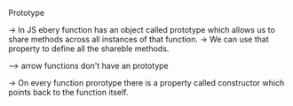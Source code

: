 Prototype

-> In JS ebery function has an object called prototype which allows us to share methods
across all instances of that function.
-> We can use that property to define all the shareble methods.

--> arrow functions don't have an prototype

-> On every function prorotype there is a property called constructor which points back to the function itself.
